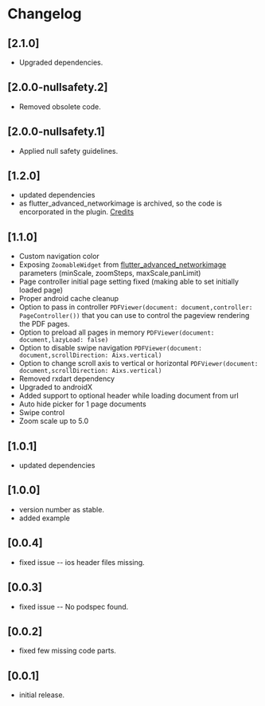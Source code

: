 # Changelog
## [2.1.0]

- Upgraded dependencies.

## [2.0.0-nullsafety.2]

- Removed obsolete code.

## [2.0.0-nullsafety.1]

- Applied null safety guidelines.


## [1.2.0]

- updated dependencies
- as flutter_advanced_networkimage is archived, so the code is encorporated in the plugin. [Credits](https://github.com/mchome)


## [1.1.0]

- Custom navigation color
- Exposing `ZoomableWidget` from [flutter_advanced_networkimage](https://pub.dartlang.org/packages/flutter_advanced_networkimage) parameters (minScale, zoomSteps, maxScale,panLimit)
- Page controller initial page setting fixed (making able to set initially loaded page)
- Proper android cache cleanup
- Option to pass in controller `PDFViewer(document: document,controller: PageController())` that you can use to control the pageview rendering the PDF pages.
- Option to preload all pages in memory `PDFViewer(document: document,lazyLoad: false)`
- Option to disable swipe navigation `PDFViewer(document: document,scrollDirection: Aixs.vertical)`
- Option to change scroll axis to vertical or horizontal `PDFViewer(document: document,scrollDirection: Aixs.vertical)`
- Removed rxdart dependency
- Upgraded to androidX
- Added support to optional header while loading document from url
- Auto hide picker for 1 page documents
- Swipe control
- Zoom scale up to 5.0

## [1.0.1]

- updated dependencies

## [1.0.0]

- version number as stable.
- added example

## [0.0.4]

- fixed issue -- ios header files missing.

## [0.0.3]

- fixed issue -- No podspec found.

## [0.0.2]

- fixed few missing code parts.

## [0.0.1]

- initial release.
